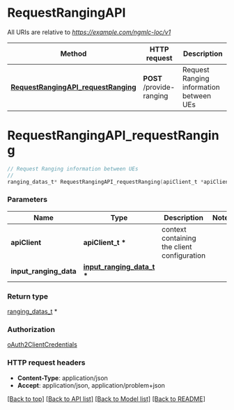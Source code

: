# RequestRangingAPI

All URIs are relative to *https://example.com/ngmlc-loc/v1*

Method | HTTP request | Description
------------- | ------------- | -------------
[**RequestRangingAPI_requestRanging**](RequestRangingAPI.md#RequestRangingAPI_requestRanging) | **POST** /provide-ranging | Request Ranging information between UEs


# **RequestRangingAPI_requestRanging**
```c
// Request Ranging information between UEs
//
ranging_datas_t* RequestRangingAPI_requestRanging(apiClient_t *apiClient, input_ranging_data_t * input_ranging_data);
```

### Parameters
Name | Type | Description  | Notes
------------- | ------------- | ------------- | -------------
**apiClient** | **apiClient_t \*** | context containing the client configuration |
**input_ranging_data** | **[input_ranging_data_t](input_ranging_data.md) \*** |  | 

### Return type

[ranging_datas_t](ranging_datas.md) *


### Authorization

[oAuth2ClientCredentials](../README.md#oAuth2ClientCredentials)

### HTTP request headers

 - **Content-Type**: application/json
 - **Accept**: application/json, application/problem+json

[[Back to top]](#) [[Back to API list]](../README.md#documentation-for-api-endpoints) [[Back to Model list]](../README.md#documentation-for-models) [[Back to README]](../README.md)

